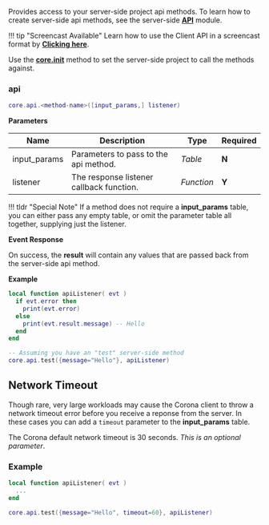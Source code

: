 Provides access to your server-side project api methods. To learn how to create server-side api methods, see the server-side __[API](/server/modules/api/)__ module.

!!! tip "Screencast Available"
    Learn how to use the Client API in a screencast format by __[Clicking here](/screencasts/#client-plugin-api)__.

Use the __[core.init](/client/modules/core/#init)__ method to set the server-side project to call the methods against.

### api

```lua
core.api.<method-name>([input_params,] listener)
```

__Parameters__

|Name|Description|Type|Required|
|----|-----------|----|--------|
|input_params|Parameters to pass to the api method.|_Table_|__N__|
|listener|The response listener callback function.|_Function_|__Y__|

!!! tldr "Special Note"
    If a method does not require a __input_params__ table, you can either pass any empty table, or omit the parameter table all together, supplying just the listener.

__Event Response__

On success, the __result__ will contain any values that are passed back from the server-side api method.

__Example__

```lua
local function apiListener( evt )
  if evt.error then
    print(evt.error)
  else
    print(evt.result.message) -- Hello
  end
end

-- Assuming you have an "test" server-side method
core.api.test({message="Hello"}, apiListener)
```

## Network Timeout

Though rare, very large workloads may cause the Corona client to throw a network timeout error before you receive a reponse from the server. In these cases you can add a `timeout` parameter to the __input_params__ table.

The Corona default network timeout is 30 seconds. _This is an optional parameter_.

### Example

```lua
local function apiListener( evt )
  ...
end

core.api.test({message="Hello", timeout=60}, apiListener)
```